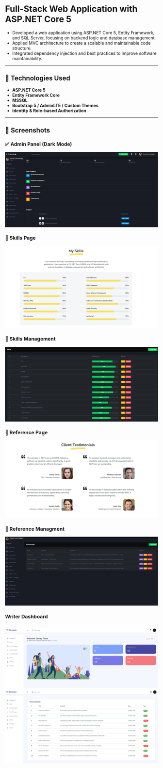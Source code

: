  # Full-Stack Web Application with ASP.NET Core 5
 -  Developed a web application using ASP.NET Core 5, Entity Framework, and SQL Server,
 focusing on backend logic and database management.
- Applied MVC architecture to create a scalable and maintainable code structure.
-  Integrated dependency injection and best practices to improve software maintainability.

---

## 🧩 Technologies Used

- **ASP.NET Core 5**
- **Entity Framework Core**
- **MSSQL**
- **Bootstrap 5 / AdminLTE / Custom Themes**
- **Identity & Role-based Authorization**

---

## 📸 Screenshots

### ✅ Admin Panel (Dark Mode)
![Admin Panel](/screenshots/AdminDash.png)

### 🧠 Skills Page
![Skills](/screenshots/Skills.png)

### 🧠 Skills Management
![Skills](/screenshots/AdminSkilManagment.png)

### 👤 Reference Page
![Portfolio](/screenshots/Testimonials.png)

### 👤 Reference Managment
![Portfolio](/screenshots/AdminReferenceManagment.png)

### Writer Dashboard
![Writer](/screenshots/WriterDashboard.png)
![Writer](/screenshots/WriterDashboard2.png)
---
